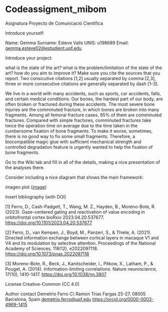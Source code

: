 # Codeassigment_mibom
Asignatura Proyecto de Comunicació Cientifica

Introduce yourself:

Name: Gemma Surname: Esteve Valls UNIS: u198689 Email: gemma.esteve02@estudient.upf.edu

Introduce your project:

what is the state of the art?
what is the problem/limitation of the state of the art?
how do you aim to improve it?
Make sure you cite the sources that you report. Two consicutive citations [1,2] usually separated by comma [2,3], three or more consecutive citations are generally separated by dash [1-3].

We live in a world with many accidents, such as sports, car accidents, falls, and certain medical conditions. Our bones, the hardest part of our body, are often broken or fractured during these accidents. The most severe bone injuries are the comminuted fracture, in which bones are broken into many fragments. Among all femoral fracture cases, 95% of them are comminuted fractures. 
Compared with simple fractures, comminuted fractures take twice the operation time on average due to the time taken in the cumbersome fixation of bone fragments. To make it worse, sometimes, there is no good way to fix some small fragments. Therefore, a biocompatible magic glue with sufficient mechanical strength and controlled degradation feature is urgently wanted to help the fixation of bone fragments.

Go to the Wiki tab and fill in all of the details, making a nice presentation of the analyses there.

Consider including a nice diagram that shows the main framework:

imagen
plot ([image](https://user-images.githubusercontent.com/132361336/235732768-0acf862f-994d-4789-bd6b-c43603372e89.png))


Insert bibliography (with DOI)

[1] Ferro, D., Cash-Padgett, T., Wang, M. Z., Hayden, B., Moreno-Bote, R. (2023). Gaze-centered gating and reactivation of value encoding in orbitofrontal cortex bioRxiv 2023.04.20.537677. https://doi.org/10.1101/2023.04.20.537677

[2] Ferro, D., van Kempen, J., Boyd, M., Panzeri, S., & Thiele, A. (2021). Directed information exchange between cortical layers in macaque V1 and V4 and its modulation by selective attention. Proceedings of the National Academy of Sciences, 118(12), e2022097118. https://doi.org/10.1073/pnas.2022097118

[3] Moreno-Bote, R., Beck, J., Kanitscheider, I., Pitkow, X., Latham, P., & Pouget, A. (2014). Information-limiting correlations. Nature neuroscience, 17(10), 1410-1417. https://doi.org/10.1038/nn.3807

License Creative-Common (CC 4.0)

Author contact
Demetrio Ferro
C\ Ramon Trias Fargas 25-27,
08005 Barcelona, Spain
demetrio.ferro@upf.edu
https://orcid.org/0000-0003-4969-1415
